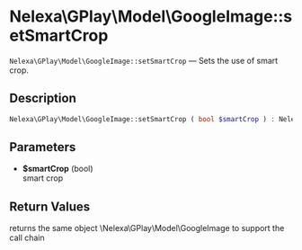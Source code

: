 # Nelexa\GPlay\Model\GoogleImage::setSmartCrop
`Nelexa\GPlay\Model\GoogleImage::setSmartCrop` — Sets the use of smart crop.

## Description
```php
Nelexa\GPlay\Model\GoogleImage::setSmartCrop ( bool $smartCrop ) : Nelexa\GPlay\Model\GoogleImage
```

## Parameters
* **$smartCrop** (bool)  
smart crop

## Return Values
returns the same object \Nelexa\GPlay\Model\GoogleImage to support the call chain

